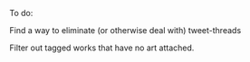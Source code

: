 To do:

Find a way to eliminate (or otherwise deal with) tweet-threads

Filter out tagged works that have no art attached.
